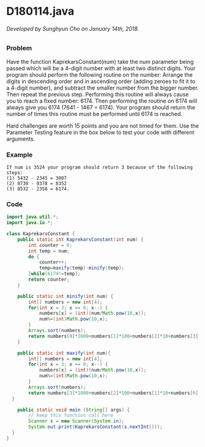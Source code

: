 # D180114.java

###### Developed by Sunghyun Cho on January 14th, 2018.

### Problem

Have the function KaprekarsConstant(num) take the num parameter being passed which
will be a 4-digit number with at least two distinct digits. Your program should
perform the following routine on the number: Arrange the digits in descending order
and in ascending order (adding zeroes to fit it to a 4-digit number), and subtract
the smaller number from the bigger number. Then repeat the previous step. Performing
this routine will always cause you to reach a fixed number: 6174. Then performing the
routine on 6174 will always give you 6174 (7641 - 1467 = 6174). Your program should
return the number of times this routine must be performed until 6174 is reached.

Hard challenges are worth 15 points and you are not timed for them.
Use the Parameter Testing feature in the box below to test your code with different arguments.


### Example

```
If num is 3524 your program should return 3 because of the following steps:
(1) 5432 - 2345 = 3087
(2) 8730 - 0378 = 8352
(3) 8532 - 2358 = 6174. 
```

### Code

```java
import java.util.*; 
import java.io.*;

class KaprekarsConstant {  
    public static int KaprekarsConstant(int num) { 
        int counter = 0;
        int temp = num;
        do {
            counter++;
            temp=maxify(temp)-minify(temp);
        }while(6174!=temp);
        return counter;
    } 

    public static int minify(int num) {
        int[] numbers = new int[4];
        for(int x = 3; x >= 0; x--) {
            numbers[x] = (int)(num/Math.pow(10,x));
            num%=(int)Math.pow(10,x);
        }
        Arrays.sort(numbers);
        return numbers[0]*1000+numbers[1]*100+numbers[2]*10+numbers[3];
    }

    public static int maxify(int num){
        int[] numbers = new int[4];
        for(int x = 3; x >= 0; x--) {
            numbers[x] = (int)(num/Math.pow(10,x));
            num%=(int)Math.pow(10,x);
        }
        Arrays.sort(numbers);
        return numbers[3]*1000+numbers[2]*100+numbers[1]*10+numbers[0];
  }

    public static void main (String[] args) {  
        // keep this function call here     
        Scanner s = new Scanner(System.in);
        System.out.print(KaprekarsConstant(s.nextInt())); 
  }   
}
```
